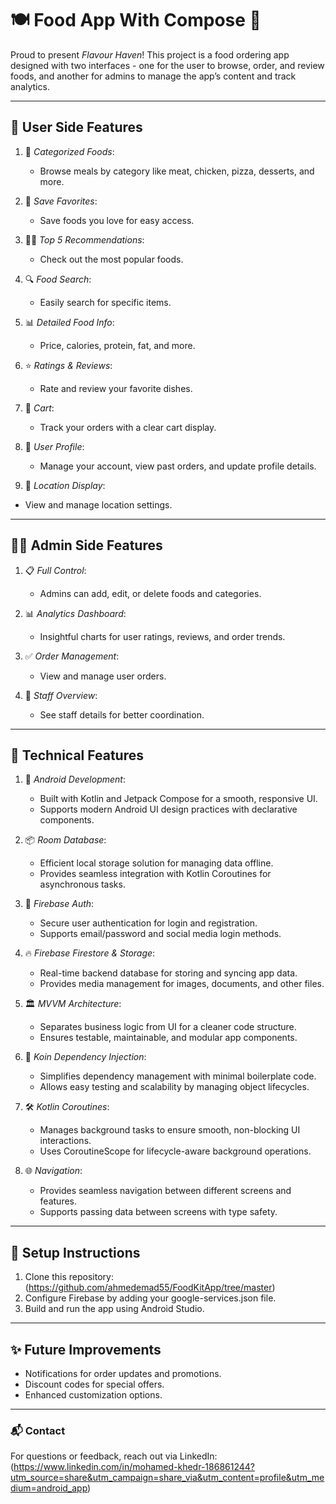 # 🍽 Food App With Compose 📲

Proud to present *Flavour Haven*! This project is a food ordering app designed with two interfaces - one for the user to browse, order, and review foods, and another for admins to manage the app’s content and track analytics.

---

## 🌟 User Side Features
1. 🔢 *Categorized Foods*:
    - Browse meals by category like meat, chicken, pizza, desserts, and more.

3. 💖 *Save Favorites*:
   - Save foods you love for easy access.

4. 🧑‍🍳 *Top 5 Recommendations*:
   - Check out the most popular foods.

5. 🔍 *Food Search*:
   - Easily search for specific items.

6. 📊 *Detailed Food Info*:
   - Price, calories, protein, fat, and more.

7. ⭐ *Ratings & Reviews*:
   - Rate and review your favorite dishes.

8. 🛒 *Cart*:
   - Track your orders with a clear cart display.

9. 👤 *User Profile*:
   - Manage your account, view past orders, and update profile details.

10. 📍 *Location Display*:
   - View and manage location settings.

---
  
## 👨‍💼 Admin Side Features
1. 📋 *Full Control*:
   - Admins can add, edit, or delete foods and categories.

2. 📊 *Analytics Dashboard*:
   - Insightful charts for user ratings, reviews, and order trends.

3. ✅ *Order Management*:
   - View and manage user orders.

4. 👥 *Staff Overview*:
   - See staff details for better coordination.

---

## 🔧 Technical Features
1. 📱 *Android Development*:
   - Built with Kotlin and Jetpack Compose for a smooth, responsive UI.
   - Supports modern Android UI design practices with declarative components.

2. 📦 *Room Database*:
   - Efficient local storage solution for managing data offline.
   - Provides seamless integration with Kotlin Coroutines for asynchronous tasks.

3. 🔑 *Firebase Auth*:
   - Secure user authentication for login and registration.
   - Supports email/password and social media login methods.

4. 🔥 *Firebase Firestore & Storage*:
   - Real-time backend database for storing and syncing app data.
   - Provides media management for images, documents, and other files.

5. 🏛 *MVVM Architecture*:
   - Separates business logic from UI for a cleaner code structure.
   - Ensures testable, maintainable, and modular app components.

6. 🧩 *Koin Dependency Injection*:
   - Simplifies dependency management with minimal boilerplate code.
   - Allows easy testing and scalability by managing object lifecycles.

7. 🛠 *Kotlin Coroutines*:
   - Manages background tasks to ensure smooth, non-blocking UI interactions.
   - Uses CoroutineScope for lifecycle-aware background operations.

8. 🌐 *Navigation*:
   - Provides seamless navigation between different screens and features.
   - Supports passing data between screens with type safety.

---
  
## 📲 Setup Instructions
1. Clone this repository: (https://github.com/ahmedemad55/FoodKitApp/tree/master)
2. Configure Firebase by adding your google-services.json file.
3. Build and run the app using Android Studio.

---

## ✨ Future Improvements
- Notifications for order updates and promotions.
- Discount codes for special offers.
- Enhanced customization options.

---

### 📬 Contact
For questions or feedback, reach out via LinkedIn: (https://www.linkedin.com/in/mohamed-khedr-186861244?utm_source=share&utm_campaign=share_via&utm_content=profile&utm_medium=android_app)
